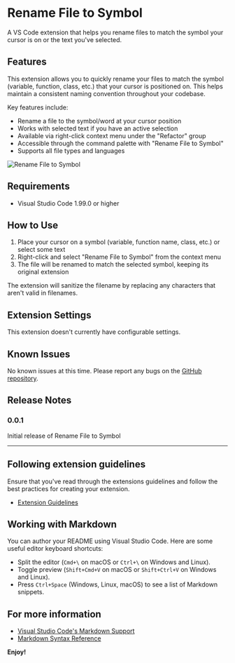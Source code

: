 # Rename File to Symbol

A VS Code extension that helps you rename files to match the symbol your cursor is on or the text you've selected.

## Features

This extension allows you to quickly rename your files to match the symbol (variable, function, class, etc.) that your cursor is positioned on. This helps maintain a consistent naming convention throughout your codebase.

Key features include:

- Rename a file to the symbol/word at your cursor position
- Works with selected text if you have an active selection
- Available via right-click context menu under the "Refactor" group
- Accessible through the command palette with "Rename File to Symbol"
- Supports all file types and languages

![Rename File to Symbol](images/rename-file-to-symbol-demo.gif)

## Requirements

- Visual Studio Code 1.99.0 or higher

## How to Use

1. Place your cursor on a symbol (variable, function name, class, etc.) or select some text
2. Right-click and select "Rename File to Symbol" from the context menu
3. The file will be renamed to match the selected symbol, keeping its original extension

The extension will sanitize the filename by replacing any characters that aren't valid in filenames.

## Extension Settings

This extension doesn't currently have configurable settings.

## Known Issues

No known issues at this time. Please report any bugs on the [GitHub repository](https://github.com/zebapy/rename-file-to-symbol/issues).

## Release Notes

### 0.0.1

Initial release of Rename File to Symbol

---

## Following extension guidelines

Ensure that you've read through the extensions guidelines and follow the best practices for creating your extension.

- [Extension Guidelines](https://code.visualstudio.com/api/references/extension-guidelines)

## Working with Markdown

You can author your README using Visual Studio Code. Here are some useful editor keyboard shortcuts:

- Split the editor (`Cmd+\` on macOS or `Ctrl+\` on Windows and Linux).
- Toggle preview (`Shift+Cmd+V` on macOS or `Shift+Ctrl+V` on Windows and Linux).
- Press `Ctrl+Space` (Windows, Linux, macOS) to see a list of Markdown snippets.

## For more information

- [Visual Studio Code's Markdown Support](http://code.visualstudio.com/docs/languages/markdown)
- [Markdown Syntax Reference](https://help.github.com/articles/markdown-basics/)

**Enjoy!**
